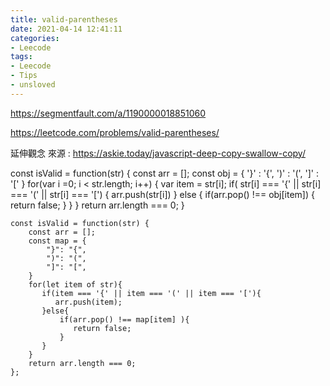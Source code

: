 ```yaml
---
title: valid-parentheses
date: 2021-04-14 12:41:11
categories: 
- Leecode
tags:
- Leecode
- Tips
- unsloved
---
```


https://segmentfault.com/a/1190000018851060

https://leetcode.com/problems/valid-parentheses/

延伸觀念 來源 : https://askie.today/javascript-deep-copy-swallow-copy/

const isValid = function(str) {
    const arr = [];
    const obj = {
        '}' : '{',
        ')' : '(',
        ']' : '['
    }
    for(var i =0; i < str.length; i++) {
        var item = str[i];
        if( str[i] === '{' || str[i] === '(' || str[i] === '[') {
            arr.push(str[i])
        } else {
            if(arr.pop() !== obj[item]) {
                return false;
            }
        }
    }
    return arr.length === 0;
}

```
const isValid = function(str) {
    const arr = [];
    const map = {
        "}": "{",
        ")": "(",
        "]": "[",
    }    
    for(let item of str){
       if(item === '{' || item === '(' || item === '['){
          arr.push(item);
       }else{
           if(arr.pop() !== map[item] ){
              return false;
           }
       }
    }
    return arr.length === 0;
};
```
